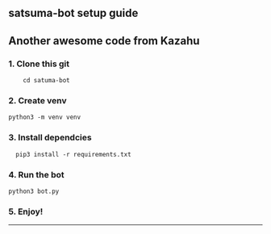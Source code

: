 ## satsuma-bot setup guide
Another awesome code from Kazahu
---

### 1. Clone this git

``` git clone https://github.com/bravetrader/satsuma-bot
    cd satuma-bot
```
### 2. Create venv

 ```
python3 -m venv venv
```
### 3. Install dependcies

```
  pip3 install -r requirements.txt
```
### 4. Run the bot

```
python3 bot.py
```
### 5. Enjoy!

---
